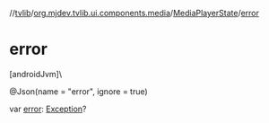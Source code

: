 //[tvlib](../../../index.md)/[org.mjdev.tvlib.ui.components.media](../index.md)/[MediaPlayerState](index.md)/[error](error.md)

# error

[androidJvm]\

@Json(name = &quot;error&quot;, ignore = true)

var [error](error.md): [Exception](https://kotlinlang.org/api/latest/jvm/stdlib/kotlin/-exception/index.html)?
